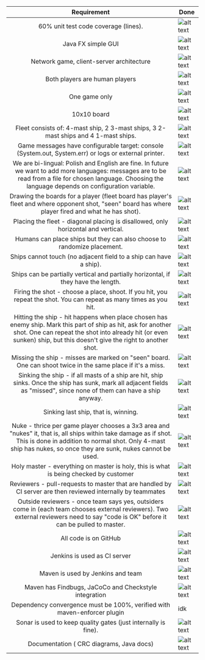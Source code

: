 | Requirement    | Done |
| :-------------:| ---- |
|60% unit test code coverage (lines).| ![alt text](https://d30y9cdsu7xlg0.cloudfront.net/png/673432-200.png)
|Java FX simple GUI| ![alt text](https://d30y9cdsu7xlg0.cloudfront.net/png/127459-200.png) |
|Network game, client-server architecture| ![alt text](https://d30y9cdsu7xlg0.cloudfront.net/png/127459-200.png) |
|Both players are human players| ![alt text](https://d30y9cdsu7xlg0.cloudfront.net/png/127459-200.png) |
|One game only| ![alt text](https://d30y9cdsu7xlg0.cloudfront.net/png/127459-200.png) |
|10x10 board| ![alt text](https://d30y9cdsu7xlg0.cloudfront.net/png/127459-200.png) |
|Fleet consists of: 4-mast ship, 2 3-mast ships, 3 2-mast ships and 4 1-mast ships.| ![alt text](https://d30y9cdsu7xlg0.cloudfront.net/png/127459-200.png) |
|Game messages have configurable target: console (System.out, System.err) or logs or external printer.| ![alt text](https://d30y9cdsu7xlg0.cloudfront.net/png/673432-200.png)
|We are bi-lingual: Polish and English are fine. In future we want to add more languages: messages are to be read from a file for chosen language. Choosing the language depends on configuration variable.| ![alt text](https://d30y9cdsu7xlg0.cloudfront.net/png/673432-200.png)
|Drawing the boards for a player (fleet board has player's fleet and where opponent shot, "seen" board has where player fired and what he has shot). | ![alt text](https://d30y9cdsu7xlg0.cloudfront.net/png/127459-200.png) |
|Placing the fleet - diagonal placing is disallowed, only horizontal and vertical.| ![alt text](https://d30y9cdsu7xlg0.cloudfront.net/png/127459-200.png) |
|Humans can place ships but they can also choose to randomize placement.| ![alt text](https://d30y9cdsu7xlg0.cloudfront.net/png/673432-200.png)
|Ships cannot touch (no adjacent field to a ship can have a ship).| ![alt text](https://d30y9cdsu7xlg0.cloudfront.net/png/127459-200.png) |
|Ships can be partially vertical and partially horizontal, if they have the length.| ![alt text](https://d30y9cdsu7xlg0.cloudfront.net/png/673432-200.png)
|Firing the shot - choose a place, shoot. If you hit, you repeat the shot. You can repeat as many times as you hit.| ![alt text](https://d30y9cdsu7xlg0.cloudfront.net/png/127459-200.png) |
|Hitting the ship - hit happens when place chosen has enemy ship. Mark this part of ship as hit, ask for another shot. One can repeat the shot into already hit (or even sunken) ship, but this doesn't give the right to another shot.| ![alt text](https://d30y9cdsu7xlg0.cloudfront.net/png/127459-200.png) |
|Missing the ship - misses are marked on "seen" board. One can shoot twice in the same place if it's a miss.| ![alt text](https://d30y9cdsu7xlg0.cloudfront.net/png/127459-200.png) |
|Sinking the ship - if all masts of a ship are hit, ship sinks. Once the ship has sunk, mark all adjacent fields as "missed", since none of them can have a ship anyway.| ![alt text](https://d30y9cdsu7xlg0.cloudfront.net/png/673432-200.png)
|Sinking last ship, that is, winning.| ![alt text](https://d30y9cdsu7xlg0.cloudfront.net/png/127459-200.png) |
|Nuke - thrice per game player chooses a 3x3 area and "nukes" it, that is, all ships within take damage as if shot. This is done in addition to normal shot. Only 4-mast ship has nukes, so once they are sunk, nukes cannot be used.|![alt text](https://d30y9cdsu7xlg0.cloudfront.net/png/673432-200.png)
|Holy master - everything on master is holy, this is what is being checked by customer| ![alt text](https://d30y9cdsu7xlg0.cloudfront.net/png/127459-200.png) |
|Reviewers - pull-requests to master that are handled by CI server are then reviewed internally by teammates| ![alt text](https://d30y9cdsu7xlg0.cloudfront.net/png/127459-200.png) |
|Outside reviewers - once team says yes, outsiders come in (each team chooses external reviewers). Two external reviewers need to say "code is OK" before it can be pulled to master.| ![alt text](https://d30y9cdsu7xlg0.cloudfront.net/png/127459-200.png) |
|All code is on GitHub| ![alt text](https://d30y9cdsu7xlg0.cloudfront.net/png/127459-200.png) |
|Jenkins is used as CI server| ![alt text](https://d30y9cdsu7xlg0.cloudfront.net/png/127459-200.png) |
|Maven is used by Jenkins and team| ![alt text](https://d30y9cdsu7xlg0.cloudfront.net/png/127459-200.png) |
|Maven has Findbugs, JaCoCo and Checkstyle integration| ![alt text](https://d30y9cdsu7xlg0.cloudfront.net/png/127459-200.png) |
|Dependency convergence must be 100%, verified with maven-enforcer plugin| idk
|Sonar is used to keep quality gates (just internally is fine).| ![alt text](https://d30y9cdsu7xlg0.cloudfront.net/png/127459-200.png) |
|Documentation ( CRC diagrams, Java docs)| ![alt text](https://d30y9cdsu7xlg0.cloudfront.net/png/127459-200.png) |
